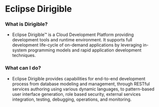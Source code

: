 # Eclipse Dirigible 




### What is Dirigible?
* Eclipse Dirigible™ is a Cloud Development Platform providing development tools and runtime environment. It supports full development life-cycle of on-demand applications by leveraging in-system programming models and rapid application development techniques.

### What can I do?
* Eclipse Dirigible provides capabilities for end-to-end development process from database modeling and management, through RESTful services authoring using various dynamic languages, to pattern-based user interface generation, role based security, external services integration, testing, debugging, operations, and monitoring.


